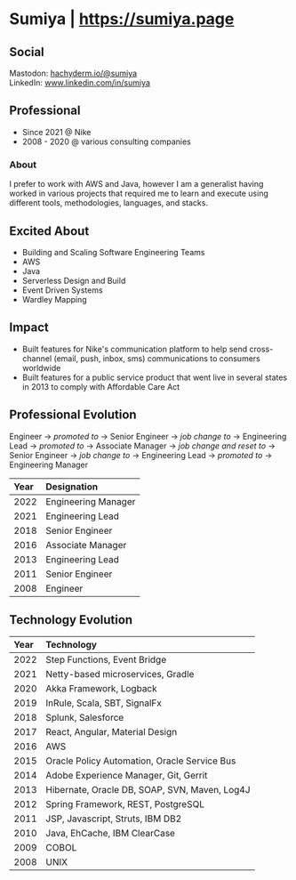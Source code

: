 # Sumiya | https://sumiya.page

## Social
Mastodon: <a rel="me" href="https://hachyderm.io/@sumiya">hachyderm.io/@sumiya</a>  
LinkedIn: www.linkedin.com/in/sumiya  

## Professional

* Since 2021 @ Nike 
* 2008 - 2020 @ various consulting companies

### About
I prefer to work with AWS and Java, however I am a generalist having worked in various projects that required me to learn and execute using different tools, methodologies, languages, and stacks. 

## Excited About

* Building and Scaling Software Engineering Teams
* AWS
* Java
* Serverless Design and Build
* Event Driven Systems
* Wardley Mapping

## Impact

* Built features for Nike's communication platform to help send cross-channel (email, push, inbox, sms) communications to consumers worldwide 
* Built features for a public service product that went live in several states in 2013 to comply with Affordable Care Act


## Professional Evolution
Engineer &#8594; _promoted to_ &#8594; Senior Engineer &#8594; _job change to_ &#8594; Engineering Lead &#8594; _promoted to_ &#8594; Associate Manager &#8594; _job change and reset to_ &#8594; Senior Engineer &#8594; _job change to_ &#8594; Engineering Lead &#8594; _promoted to_ &#8594; Engineering Manager

| Year | Designation         |
|:-----|:--------------------|
| 2022 | Engineering Manager |
| 2021 | Engineering Lead    |
| 2018 | Senior Engineer     |
| 2016 | Associate Manager   |
| 2013 | Engineering Lead    |
| 2011 | Senior Engineer     |
| 2008 | Engineer            |

## Technology Evolution

| Year | Technology                                    |
|:-----|:----------------------------------------------|
| 2022 | Step Functions, Event Bridge                  |
| 2021 | Netty-based microservices, Gradle             |
| 2020 | Akka Framework, Logback                       |
| 2019 | InRule, Scala, SBT, SignalFx                  |
| 2018 | Splunk, Salesforce                            |
| 2017 | React, Angular, Material Design               |
| 2016 | AWS                                           |
| 2015 | Oracle Policy Automation, Oracle Service Bus  |
| 2014 | Adobe Experience Manager, Git, Gerrit         |
| 2013 | Hibernate, Oracle DB, SOAP, SVN, Maven, Log4J |
| 2012 | Spring Framework, REST, PostgreSQL            |
| 2011 | JSP, Javascript, Struts, IBM DB2              |
| 2010 | Java, EhCache, IBM ClearCase                  |
| 2009 | COBOL                                         |
| 2008 | UNIX                                          |

